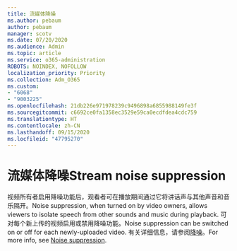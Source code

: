 ```yaml
---
title: 流媒体降噪
ms.author: pebaum
author: pebaum
manager: scotv
ms.date: 07/20/2020
ms.audience: Admin
ms.topic: article
ms.service: o365-administration
ROBOTS: NOINDEX, NOFOLLOW
localization_priority: Priority
ms.collection: Adm_O365
ms.custom:
- "6068"
- "9003225"
ms.openlocfilehash: 21db226e971978239c9496898a6855988149fe3f
ms.sourcegitcommit: c6692ce0fa1358ec3529e59ca0ecdfdea4cdc759
ms.translationtype: HT
ms.contentlocale: zh-CN
ms.lasthandoff: 09/15/2020
ms.locfileid: "47795270"
---
```

# <a name="stream-noise-suppression"></a><span data-ttu-id="dd1ff-102">流媒体降噪</span><span class="sxs-lookup"><span data-stu-id="dd1ff-102">Stream noise suppression</span></span>

<span data-ttu-id="dd1ff-103">视频所有者启用降噪功能后，观看者可在播放期间通过它将讲话声与其他声音和音乐隔开。</span><span class="sxs-lookup"><span data-stu-id="dd1ff-103">Noise suppression, when turned on by video owners, allows viewers to isolate speech from other sounds and music during playback.</span></span> <span data-ttu-id="dd1ff-104">可对每个新上传的视频启用或禁用降噪功能。</span><span class="sxs-lookup"><span data-stu-id="dd1ff-104">Noise suppression can be switched on or off for each newly-uploaded video.</span></span> <span data-ttu-id="dd1ff-105">有关详细信息，请参阅[降噪](https://docs.microsoft.com/stream/noise-suppression)。</span><span class="sxs-lookup"><span data-stu-id="dd1ff-105">For more info, see [Noise suppression](https://docs.microsoft.com/stream/noise-suppression).</span></span>